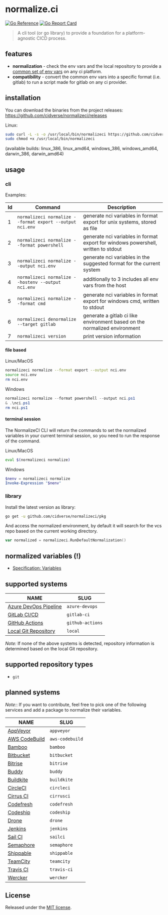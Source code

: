 # normalize.ci

[![Go Reference](https://pkg.go.dev/badge/github.com/cidverse/normalizeci.svg)](https://pkg.go.dev/github.com/cidverse/normalizeci)
[![Go Report Card](https://goreportcard.com/badge/github.com/cidverse/normalizeci)](https://goreportcard.com/report/github.com/cidverse/normalizeci)

> A cli tool (or go library) to provide a foundation for a platform-agnostic CICD process.

## features

- **normalization** - check the env vars and the local repository to provide a [common set of env vars](docs/spec/variables.md) on any ci platform.
- **compatibility** - convert the common env vars into a specific format (i.e. gitlab) to run a script made for gitlab on any ci provider.

## installation

You can download the binaries from the project releases: https://github.com/cidverse/normalizeci/releases

Linux:
```bash
sudo curl -L -s -o /usr/local/bin/normalizeci https://github.com/cidverse/normalizeci/releases/download/v1.0.0/linux_amd64
sudo chmod +x /usr/local/bin/normalizeci
```

(available builds: linux_386, linux_amd64, windows_386, windows_amd64, darwin_386, darwin_amd64)

## usage

### cli

Examples:

| Id  | Command                                                  | Description                                                                       |
|-----|----------------------------------------------------------|-----------------------------------------------------------------------------------|
| 1   | `normalizeci normalize --format export --output nci.env` | generate nci variables in format export for unix systems, stored as file          |
| 2   | `normalizeci normalize --format powershell`              | generate nci variables in format export for windows powershell, written to stdout |
| 3   | `normalizeci normalize --output nci.env`                 | generate nci variables in the suggested format for the current system             |
| 4   | `normalizeci normalize --hostenv --output nci.env`       | additionally to 3 includes all env vars from the host                             |
| 5   | `normalizeci normalize --format cmd`                     | generate nci variables in format export for windows cmd, written to stdout        |
| 6   | `normalizeci denormalize --target gitlab`                | generate a gitlab ci like environment based on the normalized environment         |
| 7   | `normalizeci version`                                    | print version information                                                         |

#### file based

Linux/MacOS

```bash
normalizeci normalize --format export --output nci.env
source nci.env
rm nci.env
```

Windows

```powershell
normalizeci normalize --format powershell --output nci.ps1
& .\nci.ps1
rm nci.ps1
```

#### terminal session

The NormalizeCI CLI will return the commands to set the normalized variables in your current terminal session, so you need to run the response of the command.

Linux/MacOS

```bash
eval $(normalizeci normalize)
```

Windows

```powershell
$nenv = normalizeci normalize
Invoke-Expression "$nenv"
```

### library

Install the latest version as library:

```bash
go get -u github.com/cidverse/normalizeci/pkg
```

And access the normalized environment, by default it will search for the vcs repo based on the current working directory.

```go
var normalized = normalizeci.RunDefaultNormalization()
```

## normalized variables (!)

- [Specification: Variables](docs/spec/variables.md)

## supported systems

| NAME                                               | SLUG             |
|----------------------------------------------------|------------------|
| [Azure DevOps Pipeline](pkg/azuredevops/README.md) | `azure-devops`   |
| [GitLab CI/CD](pkg/gitlabci/README.md)             | `gitlab-ci`      |
| [GitHub Actions](pkg/githubactions/README.md)      | `github-actions` |
| [Local Git Repository](pkg/localgit/README.md)     | `local`          |

*Note:* If none of the above systems is detected, repository information is determined based on the local Git repository.

## supported repository types

- `git`

## planned systems

*Note:*: If you want to contribute, feel free to pick one of the following services and add a package to normalize their variables.

| NAME                                            | SLUG            |
|-------------------------------------------------|-----------------|
| [AppVeyor](pkg_wip/appveyor/README.md)          | `appveyor`      |
| [AWS CodeBuild](pkg_wip/awscodebuild/README.md) | `aws-codebuild` |
| [Bamboo](pkg_wip/bamboo/README.md)              | `bamboo`        |
| [Bitbucket](pkg_wip/bitbucket/README.md)        | `bitbucket`     |
| [Bitrise](pkg_wip/bitrise/README.md)            | `bitrise`       |
| [Buddy](pkg_wip/buddy/README.md)                | `buddy`         |
| [Buildkite](pkg_wip/buildkite/README.md)        | `buildkite`     |
| [CircleCI](pkg_wip/circleci/README.md)          | `circleci`      |
| [Cirrus CI](pkg_wip/cirrusci/README.md)         | `cirrusci`      |
| [Codefresh](pkg_wip/codefresh/README.md)        | `codefresh`     |
| [Codeship](pkg_wip/codeship/README.md)          | `codeship`      |
| [Drone](pkg_wip/drone/README.md)                | `drone`         |
| [Jenkins](pkg_wip/jenkins/README.md)            | `jenkins`       |
| [Sail CI](pkg_wip/sailci/README.md)             | `sailci`        |
| [Semaphore](pkg_wip/semaphore/README.md)        | `semaphore`     |
| [Shippable](pkg_wip/shippable/README.md)        | `shippable`     |
| [TeamCity](pkg_wip/teamcity/README.md)          | `teamcity`      |
| [Travis CI](pkg_wip/travisci/README.md)         | `travis-ci`     |
| [Wercker](pkg_wip/wercker/README.md)            | `wercker`       |

## License

Released under the [MIT license](./LICENSE).
